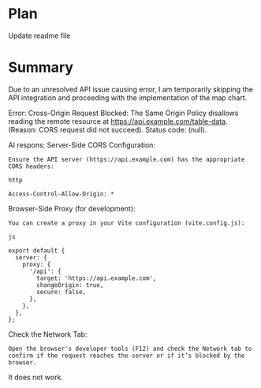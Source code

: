 # Plan 
Update readme file

# Summary
Due to an unresolved API issue causing error, I am temporarily skipping the API integration and proceeding with the implementation of the map chart.


Error: Cross-Origin Request Blocked: The Same Origin Policy disallows reading the remote resource at https://api.example.com/table-data. (Reason: CORS request did not succeed). Status code: (null).


AI respons: 
Server-Side CORS Configuration:

    Ensure the API server (https://api.example.com) has the appropriate CORS headers:

    http

    Access-Control-Allow-Origin: *

Browser-Side Proxy (for development):

    You can create a proxy in your Vite configuration (vite.config.js):

    js

    export default {
      server: {
        proxy: {
          '/api': {
            target: 'https://api.example.com',
            changeOrigin: true,
            secure: false,
          },
        },
      },
    };

Check the Network Tab:

    Open the browser's developer tools (F12) and check the Network tab to confirm if the request reaches the server or if it’s blocked by the browser.


It does not work.
